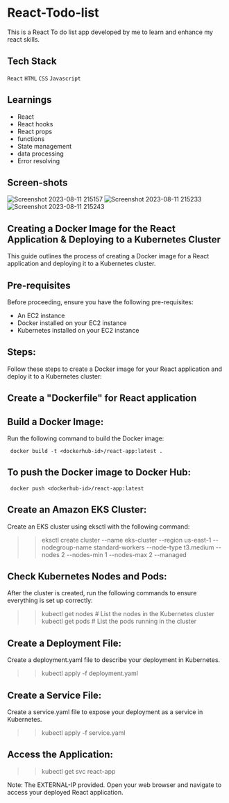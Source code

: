 # React-Todo-list

This is a React To do list app developed by me to learn and enhance my react skills.

 
 ## Tech Stack

  `React` `HTML` `CSS` `Javascript`

 ## Learnings

  - React
  - React hooks
  - React props
  - functions
  - State management
  - data processing
  - Error resolving

  ## Screen-shots
![Screenshot 2023-08-11 215157](https://github.com/MaheshRautrao/React-Todo-list/assets/101188065/04005ab9-b684-493e-8898-afd86bbcaca0)
![Screenshot 2023-08-11 215233](https://github.com/MaheshRautrao/React-Todo-list/assets/101188065/a9414999-bcfc-4857-9243-a2734ab3b229)
![Screenshot 2023-08-11 215243](https://github.com/MaheshRautrao/React-Todo-list/assets/101188065/87f07eb1-ad3c-41bf-969f-3aaee0ea645c)


## Creating a Docker Image for the React Application & Deploying to a Kubernetes Cluster
This guide outlines the process of creating a Docker image for a React application and deploying it to a Kubernetes cluster.

## Pre-requisites
Before proceeding, ensure you have the following pre-requisites:

* An EC2 instance
* Docker installed on your EC2 instance
* Kubernetes installed on your EC2 instance
  
## Steps:
Follow these steps to create a Docker image for your React application and deploy it to a Kubernetes cluster:

## Create a "Dockerfile" for React application
## Build a Docker Image:
Run the following command to build the Docker image:
```
 docker build -t <dockerhub-id>/react-app:latest .
```
## To push the Docker image to Docker Hub:
```
 docker push <dockerhub-id>/react-app:latest
```
## Create an Amazon EKS Cluster:
Create an EKS cluster using eksctl with the following command:

>> eksctl create cluster --name eks-cluster --region us-east-1 --nodegroup-name standard-workers --node-type t3.medium --nodes 2 --nodes-min 1 --nodes-max 2 --managed

## Check Kubernetes Nodes and Pods:
After the cluster is created, run the following commands to ensure everything is set up correctly:

>> kubectl get nodes  # List the nodes in the Kubernetes cluster
>> kubectl get pods   # List the pods running in the cluster

## Create a Deployment File:
Create a deployment.yaml file to describe your deployment in Kubernetes.
   >> kubectl apply -f deployment.yaml
## Create a Service File:
Create a service.yaml file to expose your deployment as a service in Kubernetes.
   >> kubectl apply -f service.yaml

## Access the Application:
  >> kubectl get svc react-app

Note: The EXTERNAL-IP provided. Open your web browser and navigate to access your deployed React application.

